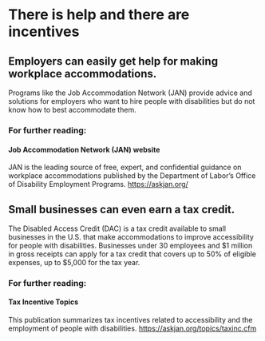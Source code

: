 # There is help and there are incentives

## Employers can easily get help for making workplace accommodations.
Programs like the Job Accommodation Network (JAN) provide advice and solutions for employers who want to hire people with disabilities but do not know how to best accommodate them.


### For further reading:

#### Job Accommodation Network (JAN) website
JAN is the leading source of free, expert, and confidential guidance on workplace accommodations published by the Department of Labor’s Office of Disability Employment Programs.
https://askjan.org/


## Small businesses can even earn a tax credit.
The Disabled Access Credit (DAC) is a tax credit available to small businesses in the U.S. that make accommodations to improve accessibility for people with disabilities. Businesses under 30 employees and $1 million in gross receipts can apply for a tax credit that covers up to 50% of eligible expenses, up to $5,000 for the tax year.


### For further reading:
#### Tax Incentive Topics
This publication summarizes tax incentives related to accessibility and the employment of people with disabilities. 
https://askjan.org/topics/taxinc.cfm

